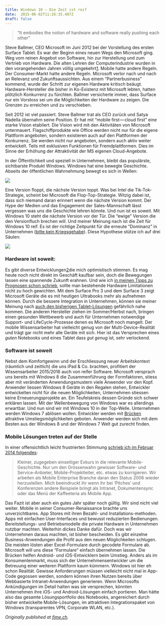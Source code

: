 ```yaml
---
title: Windows 10 — Die Zeit ist reif
date:  2015-06-02T11:26:35.407Z 
draft: false
---
```


> “It embodies the notion of hardware and software really pushing each other”

Steve Ballmer, CEO Microsoft im Juni 2012 bei der Vorstellung des ersten Surface Tablet. Es war der Beginn eines neuen Wegs den Microsoft ging. Weg vom reinen Angebot von Software, hin zur Herstellung und zum Vertrieb von Hardware. Die alten Lehren der Computerindustrie wurden in den vorangehenden Jahren völlig umgekehrt[1](http://fime.ch/article/windows10.html#fn:Lehren). Mobile hatte andere Regeln. Der Consumer-Markt hatte andere Regeln. Microsoft verlor nach und nach an Relevanz und Zukunftsaussichten. Aus einem “Partnerbusiness” kommend, wurde der Schritt zur eigenen Hardware kritisch beäugt. Hardware-Hersteller die bisher in Ko-Existenz mit Microsoft lebten, hatten plötzlich Konkurrenz zu fürchten. Ballmer versicherte immer, dass Surface nur ein Vorstoss sei um die Möglichkeiten der Hardware zu zeigen. Die Grenzen zu erreichen und zu verschieben.

Seit 2012 ist viel passiert. Steve Ballmer trat als CEO zurück und Satya Nadella übernahm seine Position. Er hat mit “mobile first — cloud first” eine starke Vision etabliert. Die Vision wird mit den Aktivitäten von Microsoft untermauert. Flagschiffprodukte wie Office werden nicht nur für die eigene Plattform angeboten, sondern existieren auch auf den Plattformen der Konkurrenz. Sie werden nicht nur angeboten, sondern auch aktiv weiter entwickelt. Teils mit exklusiven Funktionen für Fremdplattformen. Dies im Sinne der Erhöhung der Attraktivität der MS eigenen Cloud-Angebote.

In der Öffentlichkeit und speziell in Unternehmen, bleibt das populärste, sichtbarste Produkt Windows. Windows hat eine bewegte Geschichte. Abseits der öffentlichen Wahrnehmung bewegt es sich in Wellen:

![](https://cdn-images-1.medium.com/max/800/0*7JTEkJlzMyT2q0Uu.png)

Eine Version floppt, die nächste Version toppt. Was bei Intel die Tik-Tok-Strategie, scheint bei Microsoft die Flop-Top-Strategie. Witzig dabei ist, dass sich niemand daran erinnert wenn die nächste Version kommt. Der Hype der Medien und das Engagement der Sales-Mannschaft lässt vergessen was uns die Geschichte lehren könnte. Und nun ist es soweit. Mit Windows 10 steht die nächste Version vor der Tür. Die “ewige” Version die den Versionfluch brechen will. Und meiner Meinung nach ist die Zeit für Windows 10 reif. Es ist der richtige Zeitpunkt für die erneute “Dominanz” in Unternehmen ([bitte kein Kriegsgehabe](http://www.fime.ch/article/kriegsgehabe.html)). Diese Hypothese stütze ich auf drei Säulen:

![](https://cdn-images-1.medium.com/max/800/0*hTVfOlI4DknDIjlG.png)

### Hardware ist soweit:

Es gibt diverse Entwicklungen[2](http://fime.ch/article/windows10.html#fn:Entwicklung)die mich optimistisch stimmen. Es mag heute noch nicht direkt im Geschäft kaufbar sein, doch die Bewegungen lassen eine spannende Zukunft erahnen. Und wie ich [in meinen Tipps zu Prognosen schon schrieb](http://www.fime.ch/article/zukunfsprognosen.html), sollte man bestehende Hardware Limitationen nicht zu hoch gewichten. Mit dem Surface Pro 3 und dem Surface 3 zeigt Microsoft Geräte die es mit heutigen Ultrabooks mehr als aufnehmen können. Durch die bessere Integration in Unternehmen, können sie meiner Meinung nach [auch den bisherigen Tablet-Lösungen](http://www.fime.ch/article/ipad.html) gefährlich nahe kommen. Die anderen Hersteller ziehen im Sommer/Herbst nach, bringen einen gesunden Wettbewerb und auch für Unternehmen notwendige Support- und LifeCycle-Prozesse denen es Microsoft noch mangelt. Der mobile Wissensarbeiter hat vielleicht genug von der Multi-Device-Realität und trägt gar nicht mehr alle Geräte mit sich. Hier ist das Versprechen eines _guten_ Notebooks und eines Tablet dass _gut genug_ ist, sehr verlockend.

### Software ist soweit

Nebst dem Komfortgewinn und der Erschliessung neuer Arbeitskontext (räumlich und zeitlich) die uns iPad & Co. brachten, profitiert der Wissensarbeiter 2015/2016 auch von reifer Software. Microsoft versprach uns bereits mit Windows 8 die Zusammenführung der Formfaktoren, stiess aber mit veränderten Anwendungsmustern viele Anwender vor den Kopf. Anwender liessen Windows 8 Geräte in den Regalen stehen, Entwickler entwickelten nicht für die neuen Möglichkeiten, Unternehmen stiessen keine Erneuerungsprojekte an. Ein Teufelskreis dessen Gründe sich schwer erklären lassen. Mit der Wellenbewegung von Windows war es allerdings erwartbar. Und nun sind wir mit Windows 10 in der Top-Welle. Unternehmen werden Windows 7 ablösen wollen. Entwickler werden mit [Brücken](http://www.fime.ch/article/microsoft-build.html) attraktive Umstiegsmöglichkeiten geboten. Anwender werden sich mit dem Besten aus der Windows 8 und der Windows 7 Welt gut zurecht finden.

### Mobile Lösungen treten auf der Stelle

In einer offensichtlich leicht frustrierten Stimmung [schrieb ich im Februar 2014 folgendes](http://fime.ch/article/mobile-enterprise-versprechungen.html):

> Kleiner, zugegeben einseitiger Exkurs in die relevante Mobile-Geschichte. Nur um den Grössenwahn gewisser Software- und Service-Anbieter, Mobile-Projektleiter, etc. etwas zu korrigieren. Wir arbeiten als Mobile Enterprise Branche daran den Status 2006 wieder herzustellen. Mich beeindruckt ihr wenn ihr bei ‘Pitches’ und Konferenzen andere Beispiele bringt als Intranet, Dokumentensync oder das Menü der Kaffeeteria als Mobile App.

Das Fazit ist aber auch ein gutes Jahr später noch gültig. Wir sind nicht viel weiter. Mobile in seiner Consumer-Renaissance brachte uns unverzichtbares. App Stores mit ihren Bezahl- und Installations-methoden. Apps mit einfachen User-Interfaces und bewusst reduzierten Bedienungen. Bereitstellungs- und Betriebsmodelle die private Hardware in Unternehmen nutzbar machten. Weiterhin dickes Danke dafür. Doch was wir Unternehmen daraus machten, ist bisher bescheiden. Es gibt einzelne Business-Anwendungen die Profit aus den neuen Möglichkeiten schlugen. Die meisten lösten aber Excel-Formulare durch gecodete Formulare ab. Microsoft will uns diese “Formulare” einfach übernehmen lassen. Die Brücken helfen Android- und iOS-Entwicklern beim Umstieg. Anders als im Konsumentenmarkt, muss sich der Unternehmensentwickler um die Betreuung einer weiteren Plattform kaum kümmern. Windows ist hier eh schon Realität. Gewisse Anforderungen müssen vielleicht nicht mal in App-Code gegossen werden, sondern können ihren Nutzen bereits über Webbasierte Intranet-Anwendungen generieren. Wenn Microsofts Ankündigungen im Detail halten was sie versprechen, könnten Unternehmen ihre iOS- und Android-Lösungen einfach portieren. Man hätte also das gesamte Lösungsportfolio des Notebooks, angereichert durch bisher entwickelte Mobile-Lösungen, im attraktiven Integrationspaket von Windows (transparentes VPN, Corporate WLAN, etc.).

_Originally published at_ [_fime.ch_](http://fime.ch/article/windows10.html)_._
